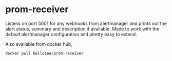 # prom-receiver

Listens on port 5001 for any webhooks from alertmanager and prints out the alert status, summary and description if available. Made to work with the default alertmanager configuration and plretty easy to extend.

Also available from docker hub,
```
docker pull hellozee/prom-receiver
```
